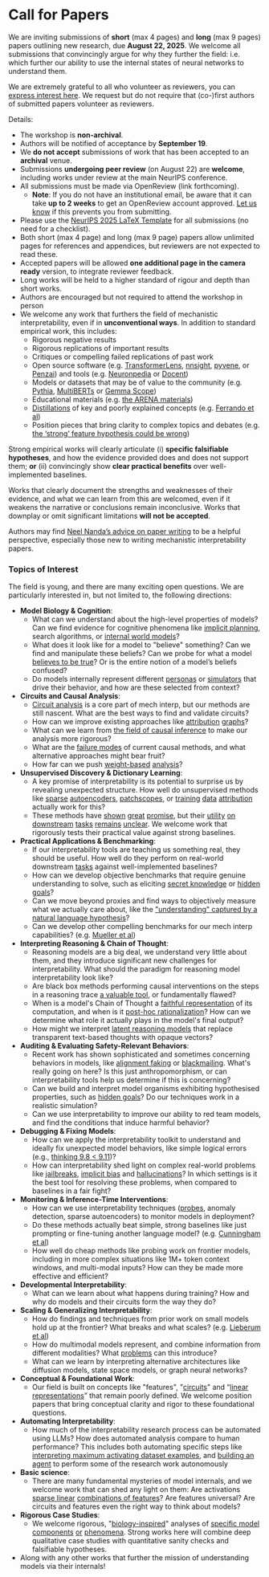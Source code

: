 # Call for Papers
We are inviting submissions of **short** (max 4 pages) and **long** (max 9 pages) papers outlining new research, due **August 22, 2025**. We welcome all submissions that convincingly argue for why they further the field: i.e. which further our ability to use the internal states of neural networks to understand them. 

We are extremely grateful to all who volunteer as reviewers, you can [express interest here](https://www.google.com/url?q=https://docs.google.com/forms/d/e/1FAIpQLSdiw1SJllzoTz_nqzDTzTOGb9DV3W_truQyh-WvYj_QGIi7Mg/viewform?usp%3Ddialog&sa=D&source=editors&ust=1753653986427269&usg=AOvVaw3Ldx06zSdJg3lTRkNFGQYe). We request but do not require that (co-)first authors of submitted papers volunteer as reviewers. 

Details: 
* The workshop is **non-archival**.
* Authors will be notified of acceptance by **September 19**.
* We **do not accept** submissions of work that has been accepted to an **archival** venue.
* Submissions **undergoing peer review** (on August 22) are **welcome**, including works under review at the main NeurIPS conference.
* All submissions must be made via OpenReview (link forthcoming).
  * **Note**: If you do not have an institutional email, be aware that it can take **up to 2 weeks** to get an OpenReview account approved. [Let us know](mailto:neurips2025@mechinterpworkshop.com) if this prevents you from submitting.
* Please use the [NeurIPS 2025 LaTeX Template](https://www.google.com/url?q=https://media.neurips.cc/Conferences/NeurIPS2025/Styles.zip&sa=D&source=editors&ust=1753653986428738&usg=AOvVaw0HIzbEkLD6DmJRCqFjCyqv) for all submissions (no need for a checklist).
* Both short (max 4 page) and long (max 9 page) papers allow unlimited pages for references and appendices, but reviewers are not expected to read these.
* Accepted papers will be allowed **one additional page in the camera ready** version, to integrate reviewer feedback.
* Long works will be held to a higher standard of rigour and depth than short works.
* Authors are encouraged but not required to attend the workshop in person
* We welcome any work that furthers the field of mechanistic interpretability, even if in **unconventional ways**. In addition to standard empirical work, this includes:
  * Rigorous negative results
  * Rigorous replications of important results
  * Critiques or compelling failed replications of past work
  * Open source software (e.g. [TransformerLens](https://www.google.com/url?q=https://github.com/neelnanda-io/TransformerLens&sa=D&source=editors&ust=1753653986429986&usg=AOvVaw3P573wY2vnTRzE9IykAuGo), [nnsight](https://www.google.com/url?q=https://github.com/ndif-team/nnsight&sa=D&source=editors&ust=1753653986430060&usg=AOvVaw0j5vUtdUnBnw6CljVnCxWa), [pyvene](https://www.google.com/url?q=https://github.com/stanfordnlp/pyvene/tree/main/pyvene/models/mlp&sa=D&source=editors&ust=1753653986430143&usg=AOvVaw2MR_8873zGJ4C8olGdQPfp), or [Penzai](https://www.google.com/url?q=https://github.com/google-deepmind/penzai&sa=D&source=editors&ust=1753653986430222&usg=AOvVaw1QMORvq2Kq-fQ7nK0SOut1)) and tools (e.g. [Neuronpedia](https://www.google.com/url?q=http://neuronpedia.org&sa=D&source=editors&ust=1753653986430324&usg=AOvVaw04GUr72x-xDYV6_Ql0h3md) or [Docent](https://www.google.com/url?q=https://transluce.org/introducing-docent&sa=D&source=editors&ust=1753653986430403&usg=AOvVaw2XLNQwqv7gs25Jkjbty5qz))
  * Models or datasets that may be of value to the community (e.g. [Pythia](https://www.google.com/url?q=https://arxiv.org/abs/2304.01373&sa=D&source=editors&ust=1753653986430549&usg=AOvVaw3eygMCOVn1KNnzh92cb83J), [MultiBERTs](https://www.google.com/url?q=https://arxiv.org/abs/2106.16163&sa=D&source=editors&ust=1753653986430625&usg=AOvVaw3DYKdNq4QTkCnZrrUCJd7R) or [Gemma Scope](https://www.google.com/url?q=https://arxiv.org/abs/2408.05147&sa=D&source=editors&ust=1753653986430731&usg=AOvVaw1W7TwQ8A7PpDk1R51vRr8f))
  * Educational materials (e.g. [the ARENA materials](https://www.google.com/url?q=https://arena3-chapter1-transformer-interp.streamlit.app/&sa=D&source=editors&ust=1753653986430973&usg=AOvVaw2na6JN9sfUXPBueS6zc-C9))
  * [Distillations](https://www.google.com/url?q=https://distill.pub/2017/research-debt/&sa=D&source=editors&ust=1753653986431143&usg=AOvVaw2pVlB0CsOwkpyuowVFC7ZL) of key and poorly explained concepts (e.g. [Ferrando et al](https://www.google.com/url?q=https://arxiv.org/abs/2405.00208&sa=D&source=editors&ust=1753653986431289&usg=AOvVaw3tyueSPAET8zjpWi3TKNtz))
  * Position pieces that bring clarity to complex topics and debates (e.g. [the ‘strong’ feature hypothesis could be wrong](https://www.google.com/url?q=https://www.alignmentforum.org/posts/tojtPCCRpKLSHBdpn/the-strong-feature-hypothesis-could-be-wrong&sa=D&source=editors&ust=1753653986431550&usg=AOvVaw35KJV3aomdPL104TEO-w9Y))

Strong empirical works will clearly articulate (i) **specific falsifiable hypotheses**, and how the evidence provided does and does not support them; **or** (ii) convincingly show **clear practical benefits** over well-implemented baselines. 

Works that clearly document the strengths and weaknesses of their evidence, and what we can learn from this are welcomed, even if it weakens the narrative or conclusions remain inconclusive. Works that downplay or omit significant limitations **will not be accepted**. 

Authors may find [Neel Nanda’s advice on paper writing](https://www.google.com/url?q=https://www.alignmentforum.org/posts/eJGptPbbFPZGLpjsp/highly-opinionated-advice-on-how-to-write-ml-papers&sa=D&source=editors&ust=1753653986432598&usg=AOvVaw1nIdTsERnIxkZzfUNeyelt) to be a helpful perspective, especially those new to writing mechanistic interpretability papers. 
### Topics of Interest
The field is young, and there are many exciting open questions. We are particularly interested in, but not limited to, the following directions: 
* **Model Biology & Cognition**:
  * What can we understand about the high-level properties of models? Can we find evidence for cognitive phenomena like [implicit planning](https://www.google.com/url?q=https://transformer-circuits.pub/2025/attribution-graphs/biology.html%23dives-poems&sa=D&source=editors&ust=1753653986433296&usg=AOvVaw3_LljllyI0JUJhbFtTSZiR), search algorithms, or [internal world models](https://www.google.com/url?q=https://arxiv.org/abs/2210.13382&sa=D&source=editors&ust=1753653986433404&usg=AOvVaw0GtnUfYMSF_8ae1fnWoOu6)?
  * What does it look like for a model to "believe" something? Can we find and manipulate these beliefs? Can we probe for what a model [believes to be true](https://www.google.com/url?q=https://arxiv.org/abs/2310.06824&sa=D&source=editors&ust=1753653986433689&usg=AOvVaw1kwoc-V_nW-sMc2maw8NvQ)? Or is the entire notion of a model’s beliefs confused?
  * Do models internally represent different [personas](https://www.google.com/url?q=https://arxiv.org/abs/2406.12094&sa=D&source=editors&ust=1753653986433872&usg=AOvVaw3juPQ3Fmfi5Rg_mKs9n6Lp) or [simulators](https://www.google.com/url?q=https://www.nature.com/articles/s41586-023-06647-8&sa=D&source=editors&ust=1753653986433948&usg=AOvVaw2aU-IDhIHQ8wRsy2ioQu3K) that drive their behavior, and how are these selected from context?
* **Circuits and Causal Analysis**:
  * [Circuit analysis](https://www.google.com/url?q=https://distill.pub/2020/circuits/zoom-in/&sa=D&source=editors&ust=1753653986434213&usg=AOvVaw3KdUWT84dFmSFA8ambujLM) is a core part of mech interp, but our methods are still nascent. What are the best ways to find and validate circuits?
  * How can we improve existing approaches like [attribution](https://www.google.com/url?q=https://arxiv.org/abs/2406.11944&sa=D&source=editors&ust=1753653986434456&usg=AOvVaw0j7s1ZgBDGOuAfe_6s_DDP) [graphs](https://www.google.com/url?q=https://transformer-circuits.pub/2025/attribution-graphs/methods.html&sa=D&source=editors&ust=1753653986434566&usg=AOvVaw3Zpa0gqbPJpXEH-PF6ayti)?
  * What can we learn from [the field of causal inference](https://www.google.com/url?q=https://arxiv.org/abs/2407.04690&sa=D&source=editors&ust=1753653986434769&usg=AOvVaw0la0oWnQP8JewXz99Ssa1f) to make our analysis more rigorous?
  * What are the [failure modes](https://www.google.com/url?q=https://arxiv.org/abs/2307.15771&sa=D&source=editors&ust=1753653986435018&usg=AOvVaw1kuF2Wj6NO-Gj47bDCTYZL) of current causal methods, and what alternative approaches might bear fruit?
  * How far can we push [weight-based](https://www.google.com/url?q=https://arxiv.org/abs/2301.05217&sa=D&source=editors&ust=1753653986435253&usg=AOvVaw0Gg90-jDNIo3sEc050Zsx-) [analysis](https://www.google.com/url?q=https://arxiv.org/abs/2410.08417&sa=D&source=editors&ust=1753653986435366&usg=AOvVaw3-OdxOBchv2XcmeUwrTB2j)?
* **Unsupervised Discovery & Dictionary Learning**:
  * A key promise of interpretability is its potential to surprise us by revealing unexpected structure. How well do unsupervised methods like [sparse](https://www.google.com/url?q=https://arxiv.org/abs/2103.15949&sa=D&source=editors&ust=1753653986435717&usg=AOvVaw2Y5XApVlv3XWcx5AQAdQ0h) [autoencoders](https://www.google.com/url?q=https://transformer-circuits.pub/2023/monosemantic-features&sa=D&source=editors&ust=1753653986435840&usg=AOvVaw25lMcZVizMLEXoPNkbEw4h), [patch](https://www.google.com/url?q=https://arxiv.org/abs/2401.06102&sa=D&source=editors&ust=1753653986435915&usg=AOvVaw3vPrnQ0m4T1EOlS6haAu9Q)[scopes](https://www.google.com/url?q=https://arxiv.org/abs/2403.10949v2&sa=D&source=editors&ust=1753653986435967&usg=AOvVaw2n_mrJkTHcdn3yr03yCxH7), or [training](https://www.google.com/url?q=https://proceedings.mlr.press/v70/koh17a?ref%3Dhttps://githubhelp.com&sa=D&source=editors&ust=1753653986436096&usg=AOvVaw01aZfayZs9smjYz4-yb8Di) [data](https://www.google.com/url?q=https://arxiv.org/abs/2308.03296&sa=D&source=editors&ust=1753653986436176&usg=AOvVaw05OzBK-nxRloWe_lI-siOx) [attribution](https://www.google.com/url?q=https://arxiv.org/abs/2205.11482&sa=D&source=editors&ust=1753653986436284&usg=AOvVaw3N9xn1yDB_whcBFCV37O2Q) actually work for this?
  * These methods have [shown](https://www.google.com/url?q=https://transformer-circuits.pub/2024/scaling-monosemanticity/index.html&sa=D&source=editors&ust=1753653986436480&usg=AOvVaw0zSoqkNhhi7Z4NixJwzmOK) [great](https://www.google.com/url?q=https://transformer-circuits.pub/2025/attribution-graphs/biology.html&sa=D&source=editors&ust=1753653986436559&usg=AOvVaw3BXdQZ7ZnxyWXwSHTXNAWg) [promise](https://www.google.com/url?q=https://arxiv.org/abs/2503.10965&sa=D&source=editors&ust=1753653986436619&usg=AOvVaw0-TKBfJQPaRpCmlk6h3mer), but their [utility](https://www.google.com/url?q=https://arxiv.org/abs/2502.16681&sa=D&source=editors&ust=1753653986436726&usg=AOvVaw0EzBi79V0y_Q5EgIUDx-oZ) [on](https://www.google.com/url?q=https://www.tilderesearch.com/blog/sieve&sa=D&source=editors&ust=1753653986436795&usg=AOvVaw1GDnrchrcGFT_pVjaa2XSu) [downstream](https://www.google.com/url?q=https://arxiv.org/abs/2501.17148&sa=D&source=editors&ust=1753653986436857&usg=AOvVaw2nDzW4EBFSFm34QROAuH1D) [tasks](https://www.google.com/url?q=https://transformer-circuits.pub/2024/features-as-classifiers/index.html&sa=D&source=editors&ust=1753653986436943&usg=AOvVaw0ilwR5-VGKGZRGDIJS9qtT) [remains](https://www.google.com/url?q=https://arxiv.org/abs/2502.04382&sa=D&source=editors&ust=1753653986437017&usg=AOvVaw0w_idOpp0gWYOAfYaKJ2U3) [unclear](https://www.google.com/url?q=https://www.alignmentforum.org/posts/4uXCAJNuPKtKBsi28/negative-results-for-saes-on-downstream-tasks&sa=D&source=editors&ust=1753653986437131&usg=AOvVaw0DuZOv_0azZLWEtE-mUrRj). We welcome work that rigorously tests their practical value against strong baselines.
* **Practical Applications & Benchmarking**:
  * If our interpretability tools are teaching us something real, they should be useful. How well do they perform on real-world downstream [tasks](https://www.google.com/url?q=https://www.lesswrong.com/posts/wGRnzCFcowRCrpX4Y/downstream-applications-as-validation-of-interpretability&sa=D&source=editors&ust=1753653986437747&usg=AOvVaw1q0MRv6uaRYoGHh9_PZvXo) against well-implemented baselines?
  * How can we develop objective benchmarks that require genuine understanding to solve, such as eliciting [secret knowledge](https://www.google.com/url?q=https://arxiv.org/abs/2505.14352&sa=D&source=editors&ust=1753653986438051&usg=AOvVaw3HE9Duydkxs4J28awVjGhN) or [hidden goals](https://www.google.com/url?q=https://arxiv.org/abs/2503.10965&sa=D&source=editors&ust=1753653986438125&usg=AOvVaw3DIDwht_Z4P8KXRDnE3Odq)?
  * Can we move beyond proxies and find ways to objectively measure what we actually care about, like the ["understanding" captured by a natural language hypothesis](https://www.google.com/url?q=https://arxiv.org/abs/2502.04382&sa=D&source=editors&ust=1753653986438384&usg=AOvVaw3P1K94Nr24QgstOL5ULgv6)?
  * Can we develop other compelling benchmarks for our mech interp capabilities? (e.g. [Mueller et al](https://www.google.com/url?q=https://arxiv.org/abs/2504.13151&sa=D&source=editors&ust=1753653986438569&usg=AOvVaw3CfilwmAJ4Y84CeXFLEkBe))
* **Interpreting Reasoning & Chain of Thought**:
  * Reasoning models are a big deal, we understand very little about them, and they introduce significant new challenges for interpretability. What should the paradigm for reasoning model interpretability look like?
  * Are black box methods performing causal interventions on the steps in a reasoning trace [a valuable tool](https://www.google.com/url?q=https://arxiv.org/abs/2506.19143&sa=D&source=editors&ust=1753653986439146&usg=AOvVaw2ie2fc9HMJfNpiqgs9MwP-), or fundamentally flawed?
  * When is a model's Chain of Thought a [faithful representation](https://www.google.com/url?q=https://arxiv.org/abs/2305.04388&sa=D&source=editors&ust=1753653986439366&usg=AOvVaw0KUjmqTRcnVZlVTRJQ4AsV) of its computation, and when is it [post-hoc rationalization](https://www.google.com/url?q=https://arxiv.org/abs/2503.08679&sa=D&source=editors&ust=1753653986439534&usg=AOvVaw3jKPmSVq6982L7irhgwV96)? How can we determine what role it actually plays in the model's final output?
  * How might we interpret [latent reasoning models](https://www.google.com/url?q=https://arxiv.org/abs/2412.06769&sa=D&source=editors&ust=1753653986439816&usg=AOvVaw3ceZxfvmZ96cq-LGzjSw-F) that replace transparent text-based thoughts with opaque vectors?
* **Auditing & Evaluating Safety-Relevant Behaviors**:
  * Recent work has shown sophisticated and sometimes concerning behaviors in models, like [alignment faking](https://www.google.com/url?q=https://arxiv.org/abs/2412.14093&sa=D&source=editors&ust=1753653986440296&usg=AOvVaw1G0b5lO-F4DrvVcdCXYMa2) or [blackmailing](https://www.google.com/url?q=https://www.anthropic.com/research/agentic-misalignment&sa=D&source=editors&ust=1753653986440449&usg=AOvVaw3riUFnYw2evC7gAY7-UNzJ). What's really going on here? Is this just anthropomorphism, or can interpretability tools help us determine if this is concerning?
  * Can we build and interpret model organisms exhibiting hypothesised properties, such as [hidden goals](https://www.google.com/url?q=https://arxiv.org/abs/2503.10965&sa=D&source=editors&ust=1753653986441019&usg=AOvVaw2vfPDpGCE7Jc8QooAWKafp)? Do our techniques work in a realistic simulation?
  * Can we use interpretability to improve our ability to red team models, and find the conditions that induce harmful behavior?
* **Debugging & Fixing Models**:
  * How can we apply the interpretability toolkit to understand and ideally fix unexpected model behaviors, like simple logical errors (e.g., [thinking 9.8 < 9.11](https://www.google.com/url?q=https://transluce.org/observability-interface&sa=D&source=editors&ust=1753653986442006&usg=AOvVaw0VubSbu-K5Q1A6YwKUYpol))?
  * How can interpretability shed light on complex real-world problems like [jailbreaks](https://www.google.com/url?q=https://transformer-circuits.pub/2025/attribution-graphs/biology.html%23dives-jailbreak&sa=D&source=editors&ust=1753653986442260&usg=AOvVaw3CJwCcBdctRj8lm0WdNWsE), [implicit bias](https://www.google.com/url?q=https://arxiv.org/abs/2506.10922&sa=D&source=editors&ust=1753653986442332&usg=AOvVaw3C4Ao6qvGxNzN9t9TyK7Kt) and [hallucinations](https://www.google.com/url?q=https://arxiv.org/abs/2411.14257&sa=D&source=editors&ust=1753653986442400&usg=AOvVaw2U1rW7zdkoluVt7vRs-bCA)? In which settings is it the best tool for resolving these problems, when compared to baselines in a fair fight?
* **Monitoring & Inference-Time Interventions**:
  * How can we use interpretability techniques ([probes](https://www.google.com/url?q=https://arxiv.org/abs/2102.12452&sa=D&source=editors&ust=1753653986442922&usg=AOvVaw2DD9WL5nNm0igq2d1uufO2), anomaly detection, sparse autoencoders) to monitor models in deployment?
  * Do these methods actually beat simple, strong baselines like just prompting or fine-tuning another language model? (e.g. [Cunningham et al](https://www.google.com/url?q=https://alignment.anthropic.com/2025/cheap-monitors/&sa=D&source=editors&ust=1753653986443454&usg=AOvVaw22AU9fbmbZigdSt-3VEV3s))
  * How well do cheap methods like probing work on frontier models, including in more complex situations like 1M+ token context windows, and multi-modal inputs? How can they be made more effective and efficient?
* **Developmental Interpretability**:
  * What can we learn about what happens during training? How and why do models and their circuits form the way they do?
* **Scaling & Generalizing Interpretability**:
  * How do findings and techniques from prior work on small models hold up at the frontier? What breaks and what scales? (e.g. [Lieberum et al](https://www.google.com/url?q=https://arxiv.org/abs/2307.09458&sa=D&source=editors&ust=1753653986444875&usg=AOvVaw0fihbnZJuq1WRga68vVo05))
  * How do multimodal models represent, and combine information from different modalities? What [problems](https://www.google.com/url?q=https://openreview.net/pdf?id%3DVUhRdZp8ke&sa=D&source=editors&ust=1753653986445222&usg=AOvVaw3fB0KrEEevkRqdJ-X95-JJ) can this introduce?
  * What can we learn by interpreting alternative architectures like diffusion models, state space models, or graph neural networks?
* **Conceptual & Foundational Work**:
  * Our field is built on concepts like "features", "[circuits](https://www.google.com/url?q=https://distill.pub/2020/circuits/zoom-in/&sa=D&source=editors&ust=1753653986445688&usg=AOvVaw2v8MwnWVXX3ERyZW4Bb2oJ)" and “[linear representations](https://www.google.com/url?q=https://transformer-circuits.pub/2024/july-update/index.html%23linear-representations&sa=D&source=editors&ust=1753653986445802&usg=AOvVaw1YLYIVzdBay1ucTdd4jbOE)” that remain poorly defined. We welcome position papers that bring conceptual clarity and rigor to these foundational questions.
* **Automating Interpretability**:
  * How much of the interpretability research process can be automated using LLMs? How does automated analysis compare to human performance? This includes both automating specific steps like [interpreting maximum activating dataset examples](https://www.google.com/url?q=https://openaipublic.blob.core.windows.net/neuron-explainer/paper/index.html&sa=D&source=editors&ust=1753653986446339&usg=AOvVaw3gupJ2leoX7EvT-buknV0d), and [building an agent](https://www.google.com/url?q=https://arxiv.org/abs/2404.14394&sa=D&source=editors&ust=1753653986446442&usg=AOvVaw0JNQJJePTCK13mMcIoLrPs) to perform some of the research work autonomously
* **Basic science**:
  * There are many fundamental mysteries of model internals, and we welcome work that can shed any light on them: Are activations [sparse linear](https://www.google.com/url?q=https://arxiv.org/abs/1601.03764&sa=D&source=editors&ust=1753653986446784&usg=AOvVaw3SAYgFElUipLQy-2MSeQqU) [combinations of features](https://www.google.com/url?q=https://transformer-circuits.pub/2022/toy_model/index.html&sa=D&source=editors&ust=1753653986446949&usg=AOvVaw2U9xVD1YRHO4iSVe04zJNX)? Are features universal? Are circuits and features even the right way to think about models?
* **Rigorous Case Studies**:
  * We welcome rigorous, "[biology-inspired](https://www.google.com/url?q=https://distill.pub/2020/circuits/curve-circuits/&sa=D&source=editors&ust=1753653986447393&usg=AOvVaw2zC1GLOmQl5foRpeGKr0gE)" analyses of [specific model](https://www.google.com/url?q=https://arxiv.org/abs/2310.04625&sa=D&source=editors&ust=1753653986447485&usg=AOvVaw3c97bKijGtJuzXy4JZxxoF) [components](https://www.google.com/url?q=https://transformer-circuits.pub/2024/scaling-monosemanticity/index.html&sa=D&source=editors&ust=1753653986447614&usg=AOvVaw1Xh0hx-CeZz3uDCnYkTMv-) [or](https://www.google.com/url?q=https://arxiv.org/abs/2305.01610&sa=D&source=editors&ust=1753653986447684&usg=AOvVaw3Sv5UhwyMHnkIP54Q3p6U1) [phenomena](https://www.google.com/url?q=https://arxiv.org/abs/2306.09346&sa=D&source=editors&ust=1753653986447752&usg=AOvVaw16BJfwckK4Om29Uv9GdzUS). Strong works here will combine deep qualitative case studies with quantitative sanity checks and falsifiable hypotheses.
* Along with any other works that further the mission of understanding models via their internals!